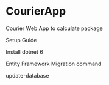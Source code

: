 # CourierApp
Courier Web App to calculate package

Setup Guide

Install dotnet 6

Entity Framework Migration command

update-database



